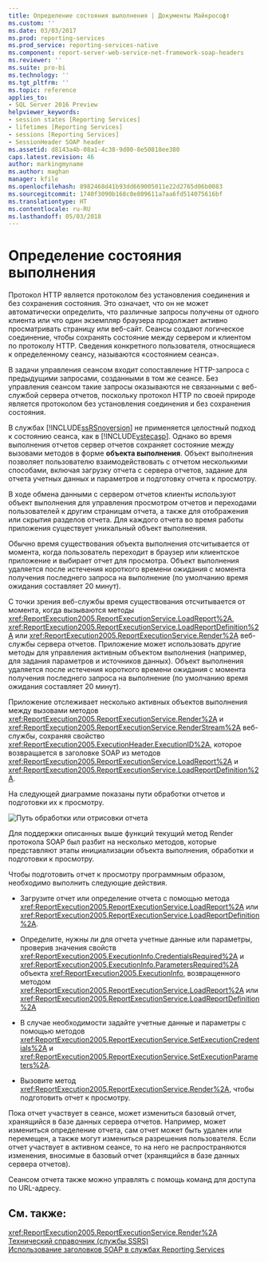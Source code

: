 ```yaml
---
title: Определение состояния выполнения | Документы Майкрософт
ms.custom: ''
ms.date: 03/03/2017
ms.prod: reporting-services
ms.prod_service: reporting-services-native
ms.component: report-server-web-service-net-framework-soap-headers
ms.reviewer: ''
ms.suite: pro-bi
ms.technology: ''
ms.tgt_pltfrm: ''
ms.topic: reference
applies_to:
- SQL Server 2016 Preview
helpviewer_keywords:
- session states [Reporting Services]
- lifetimes [Reporting Services]
- sessions [Reporting Services]
- SessionHeader SOAP header
ms.assetid: d8143a4b-08a1-4c38-9d00-8e50818ee380
caps.latest.revision: 46
author: markingmyname
ms.author: maghan
manager: kfile
ms.openlocfilehash: 8982468d41b93dd669005011e22d2765d06b0083
ms.sourcegitcommit: 1740f3090b168c0e809611a7aa6fd514075616bf
ms.translationtype: HT
ms.contentlocale: ru-RU
ms.lasthandoff: 05/03/2018
---
```

# <a name="identifying-execution-state"></a>Определение состояния выполнения
  Протокол HTTP является протоколом без установления соединения и без сохранения состояния. Это означает, что он не может автоматически определить, что различные запросы получены от одного клиента или что один экземпляр браузера продолжает активно просматривать страницу или веб-сайт. Сеансы создают логическое соединение, чтобы сохранять состояние между сервером и клиентом по протоколу HTTP. Сведения конкретного пользователя, относящиеся к определенному сеансу, называются «состоянием сеанса».  
  
 В задачи управления сеансом входит сопоставление HTTP-запроса с предыдущими запросами, созданными в том же сеансе. Без управления сеансом такие запросы оказываются не связанными с веб-службой сервера отчетов, поскольку протокол HTTP по своей природе является протоколом без установления соединения и без сохранения состояния.  
  
 В службах [!INCLUDE[ssRSnoversion](../../includes/ssrsnoversion-md.md)] не применяется целостный подход к состоянию сеанса, как в [!INCLUDE[vstecasp](../../includes/vstecasp-md.md)]. Однако во время выполнения отчетов сервер отчетов сохраняет состояние между вызовами методов в форме **объекта выполнения**. Объект выполнения позволяет пользователю взаимодействовать с отчетом несколькими способами, включая загрузку отчета с сервера отчетов, задание для отчета учетных данных и параметров и подготовку отчета к просмотру.  
  
 В ходе обмена данными с сервером отчетов клиенты используют объект выполнения для управления просмотром отчетов и переходами пользователей к другим страницам отчета, а также для отображения или скрытия разделов отчета. Для каждого отчета во время работы приложения существует уникальный объект выполнения.  
  
 Обычно время существования объекта выполнения отсчитывается от момента, когда пользователь переходит в браузер или клиентское приложение и выбирает отчет для просмотра. Объект выполнения удаляется после истечения короткого времени ожидания с момента получения последнего запроса на выполнение (по умолчанию время ожидания составляет 20 минут).  
  
 С точки зрения веб-службы время существования отсчитывается от момента, когда вызываются методы <xref:ReportExecution2005.ReportExecutionService.LoadReport%2A>, <xref:ReportExecution2005.ReportExecutionService.LoadReportDefinition%2A> или <xref:ReportExecution2005.ReportExecutionService.Render%2A> веб-службы сервера отчетов. Приложение может использовать другие методы для управления активным объектом выполнения (например, для задания параметров и источников данных). Объект выполнения удаляется после истечения короткого времени ожидания с момента получения последнего запроса на выполнение (по умолчанию время ожидания составляет 20 минут).  
  
 Приложение отслеживает несколько активных объектов выполнения между вызовами методов <xref:ReportExecution2005.ReportExecutionService.Render%2A> и <xref:ReportExecution2005.ReportExecutionService.RenderStream%2A> веб-службы, сохраняя свойство <xref:ReportExecution2005.ExecutionHeader.ExecutionID%2A>, которое возвращается в заголовке SOAP из методов <xref:ReportExecution2005.ReportExecutionService.LoadReport%2A> и <xref:ReportExecution2005.ReportExecutionService.LoadReportDefinition%2A>.  
  
 На следующей диаграмме показаны пути обработки отчетов и подготовки их к просмотру.  
  
 ![Путь обработки или отрисовки отчета](../../reporting-services/report-server-web-service-net-framework-soap-headers/media/rs-render-process-diagram.gif "Путь обработки или отрисовки отчета")  
  
 Для поддержки описанных выше функций текущий метод Render протокола SOAP был разбит на несколько методов, которые представляют этапы инициализации объекта выполнения, обработки и подготовки к просмотру.  
  
 Чтобы подготовить отчет к просмотру программным образом, необходимо выполнить следующие действия.  
  
-   Загрузите отчет или определение отчета с помощью метода <xref:ReportExecution2005.ReportExecutionService.LoadReport%2A> или <xref:ReportExecution2005.ReportExecutionService.LoadReportDefinition%2A>.  
  
-   Определите, нужны ли для отчета учетные данные или параметры, проверив значения свойств <xref:ReportExecution2005.ExecutionInfo.CredentialsRequired%2A> и <xref:ReportExecution2005.ExecutionInfo.ParametersRequired%2A> объекта <xref:ReportExecution2005.ExecutionInfo>, возвращенного методом <xref:ReportExecution2005.ReportExecutionService.LoadReport%2A> или <xref:ReportExecution2005.ReportExecutionService.LoadReportDefinition%2A>  
  
-   В случае необходимости задайте учетные данные и параметры с помощью методов <xref:ReportExecution2005.ReportExecutionService.SetExecutionCredentials%2A> и <xref:ReportExecution2005.ReportExecutionService.SetExecutionParameters%2A>.  
  
-   Вызовите метод <xref:ReportExecution2005.ReportExecutionService.Render%2A>, чтобы подготовить отчет к просмотру.  
  
 Пока отчет участвует в сеансе, может измениться базовый отчет, хранящийся в базе данных сервера отчетов. Например, может измениться определение отчета, сам отчет может быть удален или перемещен, а также могут измениться разрешения пользователя. Если отчет участвует в активном сеансе, то на него не распространяются изменения, вносимые в базовый отчет (хранящийся в базе данных сервера отчетов).  
  
 Сеансом отчета также можно управлять с помощь команд для доступа по URL-адресу.  
  
## <a name="see-also"></a>См. также:  
 <xref:ReportExecution2005.ReportExecutionService.Render%2A>   
 [Технический справочник (службы SSRS)](../../reporting-services/technical-reference-ssrs.md)   
 [Использование заголовков SOAP в службах Reporting Services](../../reporting-services/report-server-web-service-net-framework-soap-headers/using-reporting-services-soap-headers.md)  
  
  
